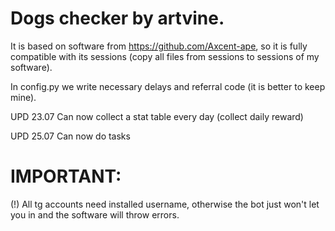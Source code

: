 # Dogs checker by artvine.
It is based on software from https://github.com/Axcent-ape, so it is fully compatible with its sessions (copy all files from sessions to sessions of my software).

In config.py we write necessary delays and referral code (it is better to keep mine).

UPD 23.07
Can now collect a stat table every day (collect daily reward)

UPD 25.07
Can now do tasks

# IMPORTANT:
(!) All tg accounts need installed username, otherwise the bot just won't let you in and the software will throw errors.
